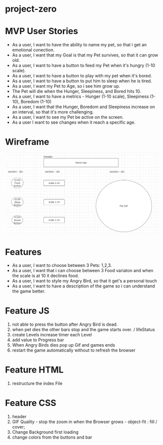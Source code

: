 # project-zero
# MVP User Stories 


- As a user, I want to have the ability to name my pet, so that i get an emotional conection. 
- As a user, I want that my Goal is that my Pet survives, so that it can grow old. 
- As a user, I want to have a button to feed my Pet when it's hungry (1-10 scale).
- As a user, I want to have a button to play with my pet when it's bored.
- As a user, I want to have a button to put him to sleep when he is tired. 
- As a user, I want my Pet to Age, so i see him grow up.
- The Pet will die when the Hunger, Sleepiness, and Bored hits 10. 
- As a user, I want to have a metrics - Hunger (1-10 scale), Sleepiness (1-10), Boredom (1-10)
- As a user, I want that the Hunger, Boredom and Sleepiness increase on an interval, so that it's more challenging. 
- As a user, I want to see my Pet be active on the screen. 
- As a user I want to see changes when it reach a specific age. 

# Wireframe

![](Wireframe-projectzero.jpg)

# Features 

- As a user, I want to choose between 3 Pets: 1,2,3.
- As a user, I want that i can choose between 3 Food variaton and when the scale is at 10 it declines food. 
- As a user, I want to style my Angry Bird, so that it get's a personal touch 
- As a user, I want to have a description of the game so i can understand the game better. 



# Feature JS 

1. not able to press the button after Angry Bird is dead.
2. when pet dies the other bars stop and the game starts over. / lifeStatus
3. create Levels increase timer each Level 
4. add value to Progress bar 
5. When Angry Birds dies pop up Gif and games ends 
6. restart the game automatically without to refresh the browser 



# Feature HTML 

1. restructure the index File 

# Feature CSS

1. header 
2. GIF Quality - stop the zoom in when the Browser grows - object-fit : fill / cover;
3. Change Background first loading 
4. change colors from the buttons and bar 

